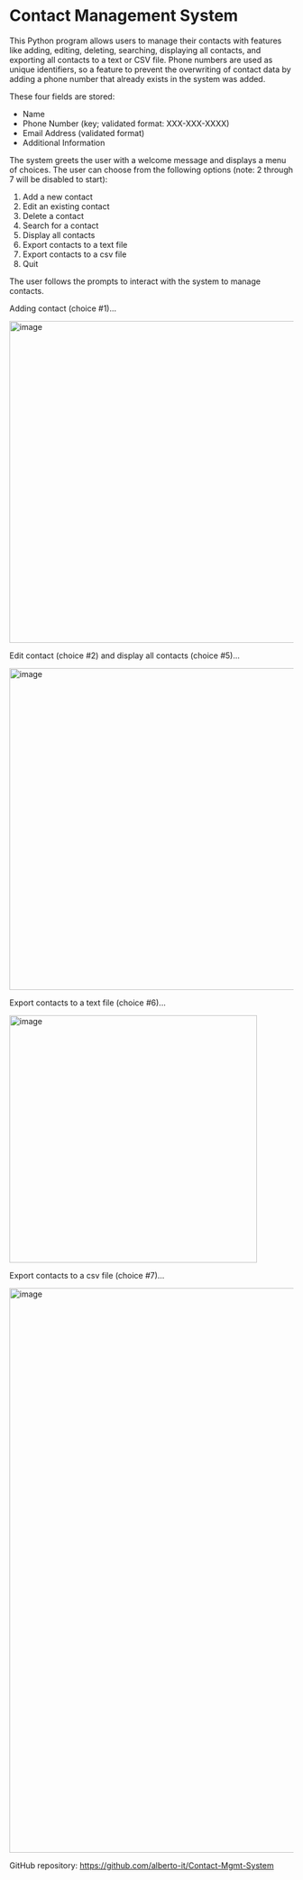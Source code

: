# Contact Management System

This Python program allows users to manage their contacts with features like adding, editing, deleting, searching, displaying all contacts, and exporting all contacts to a text or CSV file. Phone numbers are used as unique identifiers, so a feature to prevent the overwriting of contact data by adding a phone number that already exists in the system was added.

These four fields are stored:
 - Name
 - Phone Number (key; validated format: XXX-XXX-XXXX)
 - Email Address (validated format)
 - Additional Information

The system greets the user with a welcome message and displays a menu of choices.
The user can choose from the following options (note: 2 through 7 will be disabled to start):
1. Add a new contact
2. Edit an existing contact
3. Delete a contact 
4. Search for a contact 
5. Display all contacts 
6. Export contacts to a text file
7. Export contacts to a csv file
8. Quit

The user follows the prompts to interact with the system to manage contacts.

Adding contact (choice #1)...

<img width="571" alt="image" src="https://github.com/alberto-it/Contact-Mgmt-System/assets/56044114/a71b021f-ee35-44db-b41b-ac1d13846bb6">

Edit contact (choice #2) and display all contacts (choice #5)...

<img width="571" alt="image" src="https://github.com/alberto-it/Contact-Mgmt-System/assets/56044114/51070b42-6cc7-42c2-9f80-399b515920f0">

Export contacts to a text file (choice #6)...

<img width="439" alt="image" src="https://github.com/alberto-it/Contact-Mgmt-System/assets/56044114/d2dc4cc0-5fc2-4a68-a5c2-bc8e29e65a4c">

Export contacts to a csv file (choice #7)...

<img width="1002" alt="image" src="https://github.com/alberto-it/Contact-Mgmt-System/assets/56044114/2114c643-6077-4597-8381-04399d77f9b3">

GitHub repository: 
https://github.com/alberto-it/Contact-Mgmt-System
